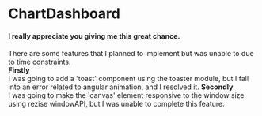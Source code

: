 # ChartDashboard
<h4> I really appreciate you giving me this great chance.</h4>
There are some features that I planned to implement but was unable to due to time constraints. <br/>
<strong>Firstly</strong> <br/>
I was going to add a 'toast' component using the toaster module, but I fall into an error related to angular animation, and I resolved it. 
<strong>Secondly</strong> <br/> I was going to make the 'canvas' element responsive to the window size using rezise windowAPI, but I was unable to complete this feature.
